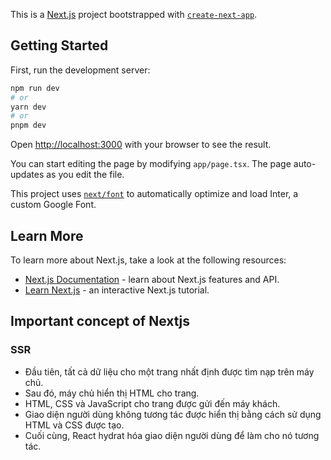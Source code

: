 This is a [Next.js](https://nextjs.org/) project bootstrapped with [`create-next-app`](https://github.com/vercel/next.js/tree/canary/packages/create-next-app).

## Getting Started

First, run the development server:

```bash
npm run dev
# or
yarn dev
# or
pnpm dev
```

Open [http://localhost:3000](http://localhost:3000) with your browser to see the result.

You can start editing the page by modifying `app/page.tsx`. The page auto-updates as you edit the file.

This project uses [`next/font`](https://nextjs.org/docs/basic-features/font-optimization) to automatically optimize and load Inter, a custom Google Font.

## Learn More

To learn more about Next.js, take a look at the following resources:

- [Next.js Documentation](https://nextjs.org/docs) - learn about Next.js features and API.
- [Learn Next.js](https://nextjs.org/learn) - an interactive Next.js tutorial.

## Important concept of Nextjs
### SSR
- Đầu tiên, tất cả dữ liệu cho một trang nhất định được tìm nạp trên máy chủ.
- Sau đó, máy chủ hiển thị HTML cho trang.
- HTML, CSS và JavaScript cho trang được gửi đến máy khách.
- Giao diện người dùng không tương tác được hiển thị bằng cách sử dụng HTML và CSS được tạo.
- Cuối cùng, React hydrat hóa giao diện người dùng để làm cho nó tương tác.
